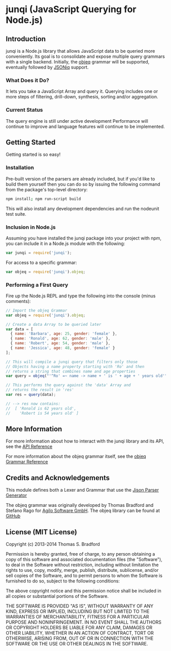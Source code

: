 # junqi (JavaScript Querying for Node.js)

## Introduction
junqi is a Node.js library that allows JavaScript data to be queried more conveniently.  Its goal is to consolidate and expose multiple query grammars with a single backend.  Initially, the [objeq](doc/Objeq-Reference.md) grammar will be supported, eventually followed by [JSONiq](http://www.jsoniq.org/) support.

### What Does it Do?
It lets you take a JavaScript Array and query it.  Querying includes one or more steps of filtering, drill-down, synthesis, sorting and/or aggregation.

### Current Status
The query engine is still under active development  Performance will continue to improve and language features will continue to be implemented.

## Getting Started
Getting started is so easy!

### Installation
Pre-built version of the parsers are already included, but if you'd like to build them yourself then you can do so by issuing the following command from the package's top-level directory:

```bash
npm install; npm run-script build
```

This will also install any development dependencies and run the nodeunit test suite.

### Inclusion in Node.js
Assuming you have installed the junqi package into your project with npm, you can include it in a Node.js module with the following:

```javascript
var junqi = require('junqi');
```

For access to a specific grammar:

```javascript
var objeq = require('junqi').objeq;
```

### Performing a First Query
Fire up the Node.js REPL and type the following into the console (minus comments):

```javascript
// Import the objeq Grammar
var objeq = require('junqi').objeq;

// Create a data Array to be queried later
var data = [
  { name: 'Barbara', age: 25, gender: 'female' },
  { name: 'Ronald', age: 62, gender: 'male' },
  { name: 'Robert', age: 54, gender: 'male' },
  { name: 'Jessica', age: 48, gender: 'female' }
];

// This will compile a junqi query that filters only those
// Objects having a name property starting with 'Ro' and then
// returns a string that combines name and age properties
var query = objeq("'^Ro' =~ name -> name + ' is ' + age + ' years old'");

// This performs the query against the 'data' Array and
// returns the result in 'res'
var res = query(data);

// --> res now contains:
//  [ 'Ronald is 62 years old',
//    'Robert is 54 years old' ]
```

## More Information
For more information about how to interact with the junqi library and its API, see the [API Reference](doc/API-Reference.md)

For more information about the objeq grammar itself, see the [objeq Grammar Reference](doc/Objeq-Reference.md)

## Credits and Acknowledgements
This module defines both a Lexer and Grammar that use the [Jison Parser Generator](http://zaach.github.com/jison/)

The objeq grammar was originally developed by Thomas Bradford and Stefano Rago for [Agilo Software GmbH](http://www.agilosoftware.com/).  The objeq library can be found at [GitHub](http://github.com/agilosoftware/objeq)

## License (MIT License)
Copyright (c) 2013-2014 Thomas S. Bradford

Permission is hereby granted, free of charge, to any person
obtaining a copy of this software and associated documentation
files (the "Software"), to deal in the Software without
restriction, including without limitation the rights to use,
copy, modify, merge, publish, distribute, sublicense, and/or
sell copies of the Software, and to permit persons to whom the
Software is furnished to do so, subject to the following
conditions:

The above copyright notice and this permission notice shall be
included in all copies or substantial portions of the Software.

THE SOFTWARE IS PROVIDED "AS IS", WITHOUT WARRANTY OF ANY KIND,
EXPRESS OR IMPLIED, INCLUDING BUT NOT LIMITED TO THE WARRANTIES
OF MERCHANTABILITY, FITNESS FOR A PARTICULAR PURPOSE AND
NONINFRINGEMENT. IN NO EVENT SHALL THE AUTHORS OR COPYRIGHT
HOLDERS BE LIABLE FOR ANY CLAIM, DAMAGES OR OTHER LIABILITY,
WHETHER IN AN ACTION OF CONTRACT, TORT OR OTHERWISE, ARISING
FROM, OUT OF OR IN CONNECTION WITH THE SOFTWARE OR THE USE OR
OTHER DEALINGS IN THE SOFTWARE.
